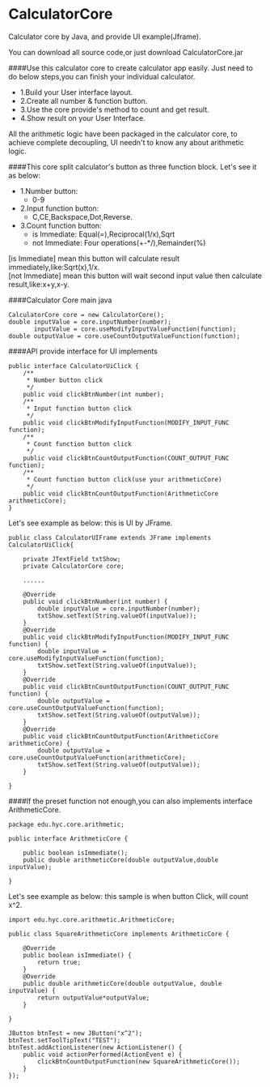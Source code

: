 # CalculatorCore
Calculator core by Java, and provide UI example(Jframe).

You can download all source code,or just download CalculatorCore.jar

####Use this calculator core to create calculator app  easily.
Just need to do below steps,you can finish your individual calculator.

  - 1.Build your User interface layout.
  - 2.Create  all number & function button.
  - 3.Use the core provide's method to count and get result.
  - 4.Show result on your User Interface.
 
All the arithmetic logic have been packaged in the calculator core, to achieve complete decoupling, UI needn't to know any about arithmetic logic.

####This core split calculator's button as three function block.
Let's see it as below:
- 1.Number button:
  - 0-9
- 2.Input function button: 
  - C,CE,Backspace,Dot,Reverse.
- 3.Count function button: 
  - is Immediate: Equal(=),Reciprocal(1/x),Sqrt
  - not Immediate: Four operations(+-*/),Remainder(%)

[is Immediate] mean this button will calculate result immediately,like:Sqrt(x),1/x.<br>
[not Immediate] mean this button will wait second input value then calculate result,like:x+y,x-y.

####Calculator Core main java
```
CalculatorCore core = new CalculatorCore();
double inputValue = core.inputNumber(number);
	   inputValue = core.useModifyInputValueFunction(function);
double outputValue = core.useCountOutputValueFunction(function);

```
####API provide interface for UI implements
```
public interface CalculatorUiClick {
	/**
	 * Number button click
	 */
	public void clickBtnNumber(int number);
	/**
	 * Input function button click
	 */
	public void clickBtnModifyInputFunction(MODIFY_INPUT_FUNC function);
	/**
	 * Count function button click
	 */
	public void clickBtnCountOutputFunction(COUNT_OUTPUT_FUNC function);
	/**
	 * Count function button click(use your arithmeticCore)
	 */
	public void clickBtnCountOutputFunction(ArithmeticCore arithmeticCore);
}
```
Let's see example as below: this is UI  by JFrame.
```
public class CalculatorUIFrame extends JFrame implements CalculatorUiClick{
	
	private JTextField txtShow;
	private CalculatorCore core;

	......

	@Override
	public void clickBtnNumber(int number) {
		double inputValue = core.inputNumber(number);
		txtShow.setText(String.valueOf(inputValue));
	}
	@Override
	public void clickBtnModifyInputFunction(MODIFY_INPUT_FUNC function) {
		double inputValue = core.useModifyInputValueFunction(function);
		txtShow.setText(String.valueOf(inputValue));
	}
	@Override
	public void clickBtnCountOutputFunction(COUNT_OUTPUT_FUNC function) {
		double outputValue = core.useCountOutputValueFunction(function);
		txtShow.setText(String.valueOf(outputValue));
	}
	@Override
	public void clickBtnCountOutputFunction(ArithmeticCore arithmeticCore) {
		double outputValue = core.useCountOutputValueFunction(arithmeticCore);
		txtShow.setText(String.valueOf(outputValue));
	}

}
```

####If the preset function not enough,you can also implements interface ArithmeticCore.
```
package edu.hyc.core.arithmetic;

public interface ArithmeticCore {
	
	public boolean isImmediate();
	public double arithmeticCore(double outputValue,double inputValue);
	
}
```

Let's see example as below: this sample is when button Click, will  count x^2.
```
import edu.hyc.core.arithmetic.ArithmeticCore;

public class SquareArithmeticCore implements ArithmeticCore {

	@Override
	public boolean isImmediate() {
		return true;
	}
	@Override
	public double arithmeticCore(double outputValue, double inputValue) {
		return outputValue*outputValue;
	}

}
```

```
JButton btnTest = new JButton("x^2");
btnTest.setToolTipText("TEST");
btnTest.addActionListener(new ActionListener() {
	public void actionPerformed(ActionEvent e) {
		clickBtnCountOutputFunction(new SquareArithmeticCore());
	}
});
```
